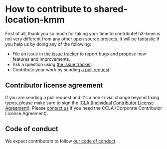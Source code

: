# How to contribute to shared-location-kmm

First of all, thank you so much for taking your time to contribute! h3-kmm is not very different from any other open source projects. It will be fantastic if you help us by doing any of the following:

- File an issue in [the issue tracker](https://github.com/line/shared-location-kmm/issues)
  to report bugs and propose new features and improvements.
- Ask a question using [the issue tracker](https://github.com/line/shared-location-kmm/issues).
- Contribute your work by sending [a pull request](https://github.com/line/shared-location-kmm/pulls).

## Contributor license agreement

If you are sending a pull request and it's a non-trivial change beyond fixing
typos, please make sure to sign the [ICLA (Individual Contributor License Agreement)](https://cla-assistant.io/line/shared-location-kmm).
Please [contact us](mailto:dl_oss_dev@linecorp.com) if you need the CCLA (Corporate Contributor License Agreement).

## Code of conduct

We expect contributors to follow [our code of conduct](./CODE_OF_CONDUCT.md).
